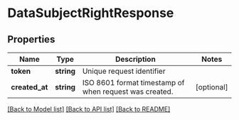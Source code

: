 # DataSubjectRightResponse

## Properties
Name | Type | Description | Notes
------------ | ------------- | ------------- | -------------
**token** | **string** | Unique request identifier | 
**created_at** | **string** | ISO 8601 format timestamp of when request was created. | [optional] 

[[Back to Model list]](../README.md#documentation-for-models) [[Back to API list]](../README.md#documentation-for-api-endpoints) [[Back to README]](../README.md)

